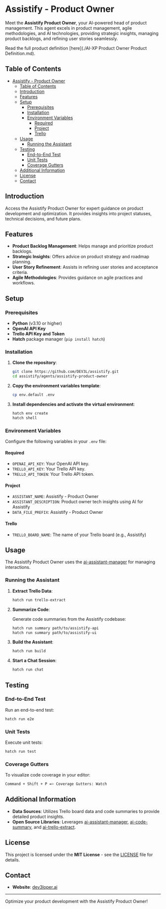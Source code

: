 # Assistify - Product Owner

Meet the **Assistify Product Owner**, your AI-powered head of product management. This agent excels in product management, agile methodologies, and AI technologies, providing strategic insights, managing product backlogs, and refining user stories seamlessly.

Read the full product definition [here](./AI-XP Product Owner Product Definition.md).

## Table of Contents

- [Assistify - Product Owner](#assistify---product-owner)
  - [Table of Contents](#table-of-contents)
  - [Introduction](#introduction)
  - [Features](#features)
  - [Setup](#setup)
    - [Prerequisites](#prerequisites)
    - [Installation](#installation)
    - [Environment Variables](#environment-variables)
      - [Required](#required)
      - [Project](#project)
      - [Trello](#trello)
  - [Usage](#usage)
    - [Running the Assistant](#running-the-assistant)
  - [Testing](#testing)
    - [End-to-End Test](#end-to-end-test)
    - [Unit Tests](#unit-tests)
    - [Coverage Gutters](#coverage-gutters)
  - [Additional Information](#additional-information)
  - [License](#license)
  - [Contact](#contact)

## Introduction

Access the Assistify Product Owner for expert guidance on product development and optimization. It provides insights into project statuses, technical decisions, and future plans.

## Features

- **Product Backlog Management**: Helps manage and prioritize product backlogs.
- **Strategic Insights**: Offers advice on product strategy and roadmap planning.
- **User Story Refinement**: Assists in refining user stories and acceptance criteria.
- **Agile Methodologies**: Provides guidance on agile practices and workflows.

## Setup

### Prerequisites

- **Python** (v3.10 or higher)
- **OpenAI API Key**
- **Trello API Key and Token**
- **Hatch** package manager (`pip install hatch`)

### Installation

1. **Clone the repository**:

   ```bash
   git clone https://github.com/DEV3L/assistify.git
   cd assistify/agents/assistify-product-owner
   ```

2. **Copy the environment variables template**:

   ```bash
   cp env.default .env
   ```

3. **Install dependencies and activate the virtual environment**:

   ```bash
   hatch env create
   hatch shell
   ```

### Environment Variables

Configure the following variables in your `.env` file:

#### Required

- `OPENAI_API_KEY`: Your OpenAI API key.
- `TRELLO_API_KEY`: Your Trello API key.
- `TRELLO_API_TOKEN`: Your Trello API token.

#### Project

- `ASSISTANT_NAME`: Assistify - Product Owner
- `ASSISTANT_DESCRIPTION`: Product owner tech insights using AI for Assistify
- `DATA_FILE_PREFIX`: Assistify - Product Owner

#### Trello

- `TRELLO_BOARD_NAME`: The name of your Trello board (e.g., Assistify)

## Usage

The Assistify Product Owner uses the [ai-assistant-manager](https://github.com/DEV3L/ai-assistant-manager) for managing interactions.

### Running the Assistant

1. **Extract Trello Data**:

   ```bash
   hatch run trello-extract
   ```

2. **Summarize Code**:

   Generate code summaries from the Assistify codebase:

   ```bash
   hatch run summary path/to/assistify-api
   hatch run summary path/to/assistify-ui
   ```

3. **Build the Assistant**:

   ```bash
   hatch run build
   ```

4. **Start a Chat Session**:

   ```bash
   hatch run chat
   ```

## Testing

### End-to-End Test

Run an end-to-end test:

```bash
hatch run e2e
```

### Unit Tests

Execute unit tests:

```bash
hatch run test
```

### Coverage Gutters

To visualize code coverage in your editor:

```bash
Command + Shift + P => Coverage Gutters: Watch
```

## Additional Information

- **Data Sources**: Utilizes Trello board data and code summaries to provide detailed product insights.
- **Open Source Libraries**: Leverages [ai-assistant-manager](https://github.com/DEV3L/ai-assistant-manager), [ai-code-summary](https://github.com/DEV3L/ai-code-summary), and [ai-trello-extract](https://github.com/DEV3L/ai-trello-extract).

## License

This project is licensed under the **MIT License** - see the [LICENSE](../../LICENSE) file for details.

## Contact

- **Website**: [dev3loper.ai](https://www.dev3loper.ai)

---

Optimize your product development with the Assistify Product Owner!

